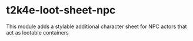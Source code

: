 # t2k4e-loot-sheet-npc
This module adds a stylable additional character sheet for NPC actors that act as lootable containers
